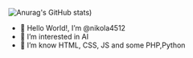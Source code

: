 ![Anurag's GitHub stats](https://github-readme-stats.vercel.app/api?username=nikola4512&show_icons=true&theme=dracula))

- 👋 Hello World!, I’m @nikola4512
- 👀 I’m interested in AI
- 🌱 I’m know HTML, CSS, JS and some PHP,Python

<!---
nikola4512/nikola4512 is a ✨ special ✨ repository because its `README.md` (this file) appears on your GitHub profile.
You can click the Preview link to take a look at your changes.
--->
